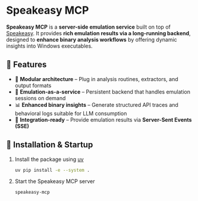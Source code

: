 # Speakeasy MCP
**Speakeasy MCP** is a **server-side emulation service** built on top of [Speakeasy](https://github.com/mandiant/speakeasy).
It provides **rich emulation results via a long-running backend**, designed to **enhance binary analysis workflows** by offering dynamic insights into Windows executables.

## 🔧 Features
- 🧩 **Modular architecture** – Plug in analysis routines, extractors, and output formats
- 🧠 **Emulation-as-a-service** – Persistent backend that handles emulation sessions on demand
- 📊 **Enhanced binary insights** – Generate structured API traces and behavioral logs suitable for LLM consumption
- 🔌 **Integration-ready** – Provide emulation results via **Server-Sent Events (SSE)**

## 🚀 Installation & Startup
1. Install the package using [uv](https://github.com/astral-sh/uv)
   ```bash
   uv pip install -e --system .
   ```
2. Start the Speakeasy MCP server
    ```bash
    speakeasy-mcp
    ```
